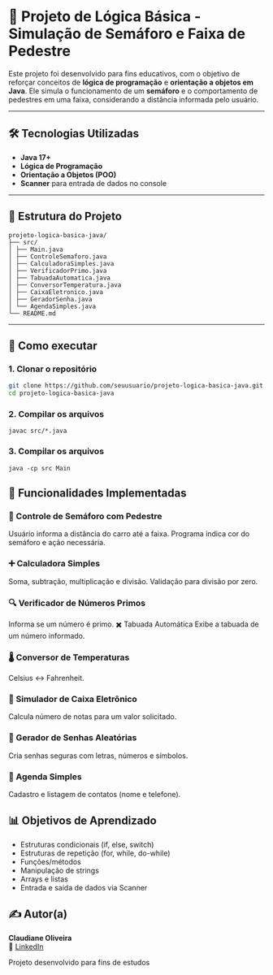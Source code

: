 # 🚦 Projeto de Lógica Básica - Simulação de Semáforo e Faixa de Pedestre

Este projeto foi desenvolvido para fins educativos, com o objetivo de reforçar conceitos de **lógica de programação** e **orientação a objetos em Java**. Ele simula o funcionamento de um **semáforo** e o comportamento de pedestres em uma faixa, considerando a distância informada pelo usuário.

---

## 🛠 Tecnologias Utilizadas

- **Java 17+**
- **Lógica de Programação**
- **Orientação a Objetos (POO)**
- **Scanner** para entrada de dados no console

---

## 📂 Estrutura do Projeto

```
projeto-logica-basica-java/
├── src/
│ ├── Main.java
│ ├── ControleSemaforo.java
│ ├── CalculadoraSimples.java
│ ├── VerificadorPrimo.java
│ ├── TabuadaAutomatica.java
│ ├── ConversorTemperatura.java
│ ├── CaixaEletronico.java
│ ├── GeradorSenha.java
│ └── AgendaSimples.java
└── README.md
```

---

## 🚀 Como executar

### 1. Clonar o repositório
```bash
git clone https://github.com/seuusuario/projeto-logica-basica-java.git
cd projeto-logica-basica-java
```
### 2. Compilar os arquivos
```
javac src/*.java
```
### 3. Compilar os arquivos
```
java -cp src Main
```

## 🧪 Funcionalidades Implementadas
### 🚦 Controle de Semáforo com Pedestre
Usuário informa a distância do carro até a faixa.
Programa indica cor do semáforo e ação necessária.

### ➕ Calculadora Simples
Soma, subtração, multiplicação e divisão.
Validação para divisão por zero.

### 🔍 Verificador de Números Primos
Informa se um número é primo.
✖️ Tabuada Automática
Exibe a tabuada de um número informado.

### 🌡 Conversor de Temperaturas
Celsius ↔ Fahrenheit.

### 🏧 Simulador de Caixa Eletrônico
Calcula número de notas para um valor solicitado.

### 🔐 Gerador de Senhas Aleatórias
Cria senhas seguras com letras, números e símbolos.

### 📒 Agenda Simples
Cadastro e listagem de contatos (nome e telefone).

## 📊 Objetivos de Aprendizado
 - Estruturas condicionais (if, else, switch)
 - Estruturas de repetição (for, while, do-while)
 - Funções/métodos
 - Manipulação de strings
 - Arrays e listas
 - Entrada e saída de dados via Scanner

## ✍️ Autor(a)

**Claudiane Oliveira**  
🔗 [LinkedIn](https://www.linkedin.com/in/claudianeoliveiraqa/)

Projeto desenvolvido para fins de estudos
